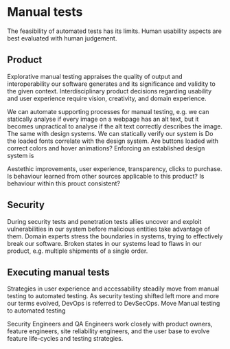 # Manual tests

The feasibility of automated tests has its limits. Human usability aspects are best evaluated with human judgement.

## Product

Explorative manual testing appraises the quality of output and interoperability our software generates and its significance and validity to the given context. Interdisciplinary product decisions regarding usability and user experience require vision, creativity, and domain experience.

We can automate supporting processes for manual testing, e.g. we can statically analyse if every image on a webpage has an alt text, but it becomes unpractical to analyse if the alt text correctly describes the image. The same with design systems. We can statically verify our system is Do the loaded fonts correlate with the design system. Are buttons loaded with correct colors and hover animations? Enforcing an established design system is 

Aestethic improvements, user experience, transparency, clicks to purchase.
Is behaviour learned from other sources applicable to this product?
Is behaviour within this prouct consistent?

## Security

During security tests and penetration tests allies uncover and exploit vulnerabilities in our system before malicious entities take advantage of them. Domain experts stress the boundaries in systems, trying to effectively break our software. Broken states in our systems lead to flaws in our product, e.g. multiple shipments of a single order.

## Executing manual tests

Strategies in user experience and accessability steadily move from manual testing to automated testing. As security testing shifted left more and more our terms evolved, DevOps is referred to DevSecOps.
Move Manual testing to automated testing

Security Engineers and QA Engineers work closely with product owners, feature engineers, site reliability engineers, and the user base to evolve feature life-cycles and testing strategies.
